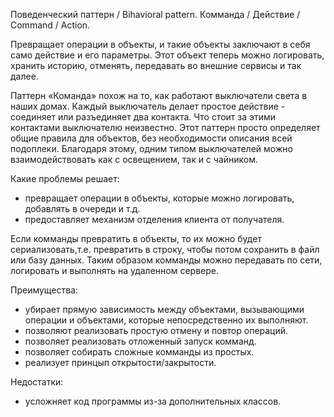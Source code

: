 Поведенческий паттерн / Bihavioral pattern.
Комманда / Действие / Command / Action.

Превращает операции в объекты, и такие объекты заключают в себя само 
действие и его параметры. Этот объект теперь можно логировать, хранить историю, 
отменять, передавать во внешние сервисы и так далее.

Паттерн «Команда» похож на то, как работают выключатели света в наших домах. 
Каждый выключатель делает простое действие - соединяет или разъединяет два контакта. 
Что стоит за этими контактами выключателю неизвестно. 
Этот паттерн просто определяет общие правила для объектов, 
без необходимости описания всей подоплеки. Благодаря этому, 
одним типом выключателей можно взаимодействовать как с освещением, 
так и с чайником.

Какие проблемы решает:
+ превращает операции в объекты, которые можно логировать, добавлять
в очереди и т.д.
+ предоставляет механизм отделения клиента от получателя.

Если комманды превратить в объекты, то их можно будет сериализовать,т.е.
превратить в строку, чтобы потом сохранить в файл или базу данных. Таким
образом комманды можно передавать по сети, логировать и выполнять на
удаленном сервере.

Преимущества:
+ убирает прямую зависимость между объектами, вызывающими операции и 
объектами, которые непосредственно их выполняют.
+ позволяют реализовать простую отмену и повтор операций.
+ позволяет реализовать отложенный запуск комманд.
+ позволяет собирать сложные комманды из простых.
+ реализует принцып открытости/закрытости.

Недостатки:
- усложняет код программы из-за дополнительных классов.